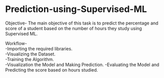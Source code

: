 # Prediction-using-Supervised-ML
Objective- The main objective of this task is to predict the percentage and score of a student based on the number of hours they study using Supervised ML.  

Workflow-  
-Importing the required libraries.  
-Visualizing the Dataset.  
-Training the Algorithm.  
-Visualization the Model and Making Prediction.
-Evaluating the Model and Predicting the score based on hours studied.
